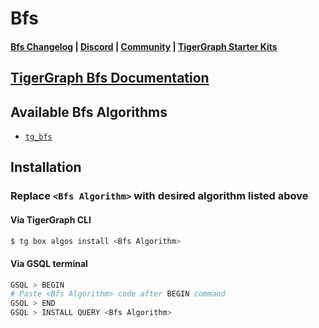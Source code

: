 
# Bfs

#### [Bfs Changelog](https://github.com/tigergraph/gsql-graph-algorithms/tree/Yiming/gsql-graph-algorithms/algorithms/Path/bfs/CHANGELOG.md) | [Discord](https://discord.gg/vFbmPyvJJN) | [Community](https://community.tigergraph.com) | [TigerGraph Starter Kits](https://github.com/zrougamed/TigerGraph-Starter-Kits-Parser)

## [TigerGraph Bfs Documentation](https://docs.tigergraph.com/tigergraph-platform-overview/graph-algorithm-library#N/A)

## Available Bfs Algorithms 

* [`tg_bfs`](https://github.com/tigergraph/gsql-graph-algorithms/tree/Yiming/gsql-graph-algorithms/algorithms/Path/bfs/tg_bfs.gsql)

## Installation 

### Replace `<Bfs Algorithm>` with desired algorithm listed above 

#### Via TigerGraph CLI

```bash
$ tg box algos install <Bfs Algorithm>
```

#### Via GSQL terminal

```bash
GSQL > BEGIN
# Paste <Bfs Algorithm> code after BEGIN command
GSQL > END 
GSQL > INSTALL QUERY <Bfs Algorithm>
```
